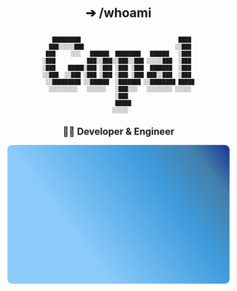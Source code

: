 <div align="center">
  <h1> ➔ /whoami </h1> 

```

   █████████                               ████ 
  ███░░░░░███                             ░░███ 
 ███     ░░░   ██████  ████████   ██████   ░███ 
░███          ███░░███░░███░░███ ░░░░░███  ░███ 
░███    █████░███ ░███ ░███ ░███  ███████  ░███ 
░░███  ░░███ ░███ ░███ ░███ ░███ ███░░███  ░███ 
 ░░█████████ ░░██████  ░███████ ░░████████ █████
  ░░░░░░░░░   ░░░░░░   ░███░░░   ░░░░░░░░ ░░░░░ 
                       ░███                     
                       █████                    
                      ░░░░░                     

  ```

  
  ## 👨‍💻 Developer & Engineer
  <!-- Add some badges -->
  
  <!-- GitHub stats -->
 ![GitHub Stats](assets/badge.svg)
</div>
<!--
**Gopal-G0/Gopal-G0** is a ✨ _special_ ✨ repository because its `README.md` (this file) appears on your GitHub profile.

Here are some ideas to get you started:

- 🔭 I’m currently working on ...
- 🌱 I’m currently learning ...
- 👯 I’m looking to collaborate on ...
- 🤔 I’m looking for help with ...
- 💬 Ask me about ...
- 📫 How to reach me: ...
- 😄 Pronouns: ...
- ⚡ Fun fact: ...
-->
